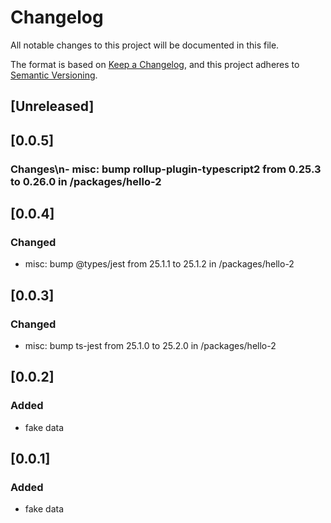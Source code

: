 # Changelog

All notable changes to this project will be documented in this file.

The format is based on [Keep a Changelog](https://keepachangelog.com/en/1.0.0/),
and this project adheres to [Semantic Versioning](https://semver.org/spec/v2.0.0.html).

## [Unreleased]

## [0.0.5]

### Changes\\n- misc: bump rollup-plugin-typescript2 from 0.25.3 to 0.26.0 in /packages/hello-2

## [0.0.4]

### Changed

-   misc: bump @types/jest from 25.1.1 to 25.1.2 in /packages/hello-2

## [0.0.3]

### Changed

-   misc: bump ts-jest from 25.1.0 to 25.2.0 in /packages/hello-2

## [0.0.2]

### Added

-   fake data

## [0.0.1]

### Added

-   fake data
